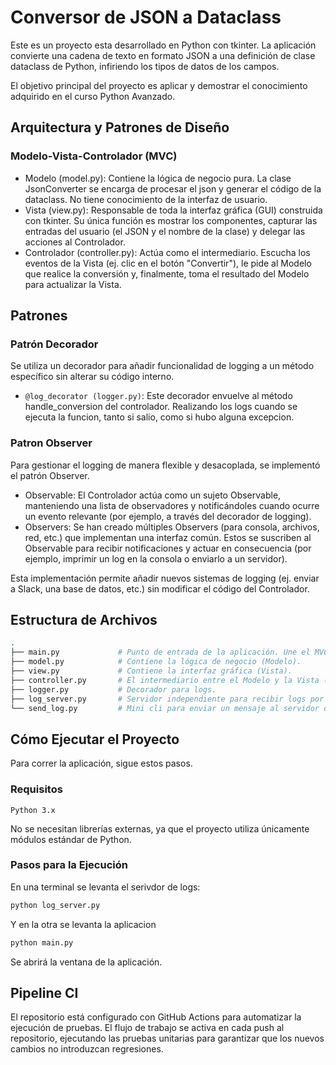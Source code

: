 # Conversor de JSON a Dataclass

Este es un proyecto esta desarrollado en Python con tkinter. La aplicación convierte una cadena de texto en formato JSON a una definición de clase dataclass de Python, infiriendo los tipos de datos de los campos.

El objetivo principal del proyecto es aplicar y demostrar el conocimiento adquirido en el curso Python Avanzado.

## Arquitectura y Patrones de Diseño

### Modelo-Vista-Controlador (MVC)

- Modelo (model.py): Contiene la lógica de negocio pura. La clase JsonConverter se encarga de procesar el json y generar el código de la dataclass. No tiene conocimiento de la interfaz de usuario.
- Vista (view.py): Responsable de toda la interfaz gráfica (GUI) construida con tkinter. Su única función es mostrar los componentes, capturar las entradas del usuario (el JSON y el nombre de la clase) y delegar las acciones al Controlador.
- Controlador (controller.py): Actúa como el intermediario. Escucha los eventos de la Vista (ej. clic en el botón "Convertir"), le pide al Modelo que realice la conversión y, finalmente, toma el resultado del Modelo para actualizar la Vista.

## Patrones

### Patrón Decorador

Se utiliza un decorador para añadir funcionalidad de logging a un método específico sin alterar su código interno.

- `@log_decorator (logger.py)`: Este decorador envuelve al método handle_conversion del controlador. Realizando los logs cuando se ejecuta la funcion, tanto si salio, como si hubo alguna excepcion.

### Patron Observer

Para gestionar el logging de manera flexible y desacoplada, se implementó el patrón Observer.

- Observable: El Controlador actúa como un sujeto Observable, manteniendo una lista de observadores y notificándoles cuando ocurre un evento relevante (por ejemplo, a través del decorador de logging).
- Observers: Se han creado múltiples Observers (para consola, archivos, red, etc.) que implementan una interfaz común. Estos se suscriben al Observable para recibir notificaciones y actuar en consecuencia (por ejemplo, imprimir un log en la consola o enviarlo a un servidor).

Esta implementación permite añadir nuevos sistemas de logging (ej. enviar a Slack, una base de datos, etc.) sin modificar el código del Controlador.

## Estructura de Archivos

```bash
.
├── main.py             # Punto de entrada de la aplicación. Une el MVC.
├── model.py            # Contiene la lógica de negocio (Modelo).
├── view.py             # Contiene la interfaz gráfica (Vista).
├── controller.py       # El intermediario entre el Modelo y la Vista (Controlador).
├── logger.py           # Decorador para logs.
├── log_server.py       # Servidor independiente para recibir logs por la red.
└── send_log.py         # Mini cli para enviar un mensaje al servidor de log
```

## Cómo Ejecutar el Proyecto

Para correr la aplicación, sigue estos pasos.

### Requisitos

`Python 3.x`

No se necesitan librerías externas, ya que el proyecto utiliza únicamente módulos estándar de Python.

### Pasos para la Ejecución

En una terminal se levanta el serivdor de logs:
```bash
python log_server.py
```

Y en la otra se levanta la aplicacion

```bash
python main.py
```

Se abrirá la ventana de la aplicación.


## Pipeline CI

El repositorio está configurado con GitHub Actions para automatizar la ejecución de pruebas. El flujo de trabajo se activa en cada push al repositorio, ejecutando las pruebas unitarias para garantizar que los nuevos cambios no introduzcan regresiones.
